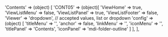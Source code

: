 <!-- IDEAL CONFIGURATION FOR THE MODEL -->

'Contents' => (object) [
    'CONT05' => (object)[
        'ViewHome' => true,
        'ViewListMenu' => false,
        'ViewListPanel' => true,
        'ViewListFooter' => false,
        'Viewer' => 'dropdown', // accepted values, list or dropdown
        'config' => (object) [
            'titleMenu' => '',
            'anchor' =>  false,
            'linkMenu' => '',
            'iconMenu' => '',
            'titlePanel' => 'Contents',
            'iconPanel' => 'mdi-folder-outline'
        ]
    ],
],
